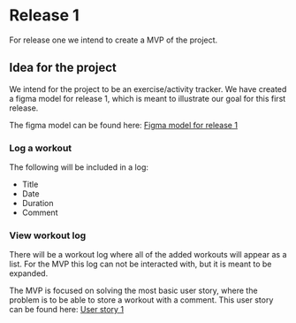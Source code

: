 # Release 1

For release one we intend to create a MVP of the project.

## Idea for the project

We intend for the project to be an exercise/activity tracker. We have created a figma model for release 1, which is meant to illustrate our goal for this first release. 

The figma model can be found here: 
[Figma model for release 1](/docs/release1/Figma_ui_model_release1.pdf)


### Log a workout
The following will be included in a log:

- Title
- Date
- Duration
- Comment

### View workout log
There will be a workout log where all of the added workouts will appear as a list. For the MVP this log can not be interacted with, but it is meant to be expanded. 

The MVP is focused on solving the most basic user story, where the problem is to be able to store a workout with a comment. 
This user story can be found here:
[User story 1](/DesignDocumentation/Scenario-us1.png)




